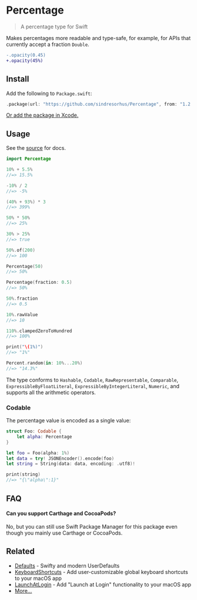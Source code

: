 # Percentage

> A percentage type for Swift

Makes percentages more readable and type-safe, for example, for APIs that currently accept a fraction `Double`.

```diff
-.opacity(0.45)
+.opacity(45%)
```

## Install

Add the following to `Package.swift`:

```swift
.package(url: "https://github.com/sindresorhus/Percentage", from: "1.2.0")
```

[Or add the package in Xcode.](https://developer.apple.com/documentation/xcode/adding_package_dependencies_to_your_app)

## Usage

See the [source](Sources/Percentage/Percentage.swift) for docs.

```swift
import Percentage

10% + 5.5%
//=> 15.5%

-10% / 2
//=> -5%

(40% + 93%) * 3
//=> 399%

50% * 50%
//=> 25%

30% > 25%
//=> true

50%.of(200)
//=> 100

Percentage(50)
//=> 50%

Percentage(fraction: 0.5)
//=> 50%

50%.fraction
//=> 0.5

10%.rawValue
//=> 10

110%.clampedZeroToHundred
//=> 100%

print("\(1%)")
//=> "1%"

Percent.random(in: 10%...20%)
//=> "14.3%"
```

The type conforms to `Hashable`, `Codable`, `RawRepresentable`, `Comparable`, `ExpressibleByFloatLiteral`, `ExpressibleByIntegerLiteral`, `Numeric`, and supports all the arithmetic operators.

### Codable

The percentage value is encoded as a single value:

```swift
struct Foo: Codable {
	let alpha: Percentage
}

let foo = Foo(alpha: 1%)
let data = try! JSONEncoder().encode(foo)
let string = String(data: data, encoding: .utf8)!

print(string)
//=> "{\"alpha\":1}"
```

## FAQ

#### Can you support Carthage and CocoaPods?

No, but you can still use Swift Package Manager for this package even though you mainly use Carthage or CocoaPods.

## Related

- [Defaults](https://github.com/sindresorhus/Defaults) - Swifty and modern UserDefaults
- [KeyboardShortcuts](https://github.com/sindresorhus/KeyboardShortcuts) - Add user-customizable global keyboard shortcuts to your macOS app
- [LaunchAtLogin](https://github.com/sindresorhus/LaunchAtLogin) - Add "Launch at Login" functionality to your macOS app
- [More…](https://github.com/search?q=user%3Asindresorhus+language%3Aswift+archived%3Afalse&type=repositories)
